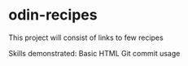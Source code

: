# odin-recipes

This project will consist of links to few recipes

Skills demonstrated:
Basic HTML
Git commit usage